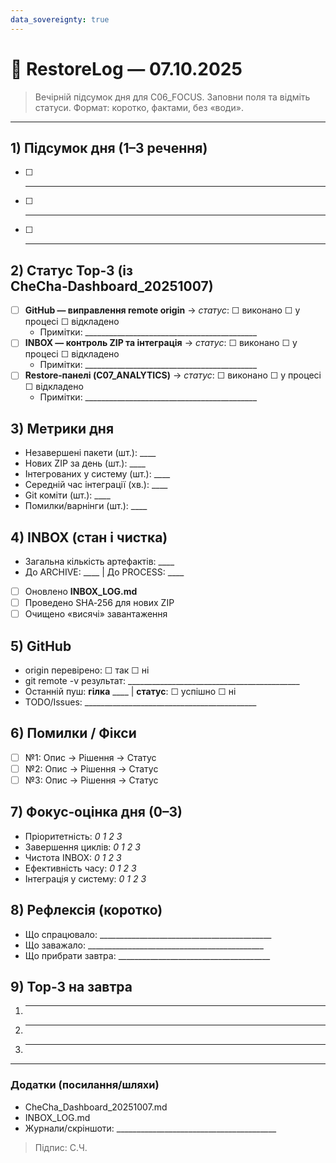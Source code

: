 ```yaml
---
data_sovereignty: true
---
```

# 🌙 RestoreLog — 07.10.2025

> Вечірній підсумок дня для C06_FOCUS. Заповни поля та відміть статуси.
> Формат: коротко, фактами, без «води».

---

## 1) Підсумок дня (1–3 речення)
- [ ] ___________________________________________
- [ ] ___________________________________________
- [ ] ___________________________________________

## 2) Статус Top‑3 (із CheCha‑Dashboard_20251007)
- [ ] **GitHub — виправлення remote origin** → _статус_: ☐ виконано ☐ у процесі ☐ відкладено  
  - Примітки: ___________________________________________
- [ ] **INBOX — контроль ZIP та інтеграція** → _статус_: ☐ виконано ☐ у процесі ☐ відкладено  
  - Примітки: ___________________________________________
- [ ] **Restore‑панелі (C07_ANALYTICS)** → _статус_: ☐ виконано ☐ у процесі ☐ відкладено  
  - Примітки: ___________________________________________

## 3) Метрики дня
- Незавершені пакети (шт.): ____
- Нових ZIP за день (шт.): ____
- Інтегрованих у систему (шт.): ____
- Середній час інтеграції (хв.): ____
- Git коміти (шт.): ____
- Помилки/варнінги (шт.): ____

## 4) INBOX (стан і чистка)
- Загальна кількість артефактів: ____
- До ARCHIVE: ____ | До PROCESS: ____
- [ ] Оновлено **INBOX_LOG.md**  
- [ ] Проведено SHA‑256 для нових ZIP  
- [ ] Очищено «висячі» завантаження

## 5) GitHub
- origin перевірено: ☐ так ☐ ні  
- git remote -v результат: ___________________________________________  
- Останній пуш: **гілка** ____ | **статус**: ☐ успішно ☐ ні  
- TODO/Issues: ___________________________________________

## 6) Помилки / Фікси
- [ ] №1: Опис → Рішення → Статус
- [ ] №2: Опис → Рішення → Статус
- [ ] №3: Опис → Рішення → Статус

## 7) Фокус‑оцінка дня (0–3)
- Пріоритетність: _0 1 2 3_
- Завершення циклів: _0 1 2 3_
- Чистота INBOX: _0 1 2 3_
- Ефективність часу: _0 1 2 3_
- Інтеграція у систему: _0 1 2 3_

## 8) Рефлексія (коротко)
- Що спрацювало: ___________________________________________
- Що заважало: ____________________________________________
- Що прибрати завтра: ______________________________________

## 9) Top‑3 на завтра
1) ___________________________________________
2) ___________________________________________
3) ___________________________________________

---

### Додатки (посилання/шляхи)
- CheCha_Dashboard_20251007.md
- INBOX_LOG.md
- Журнали/скріншоти: ________________________________________

> Підпис: С.Ч.
